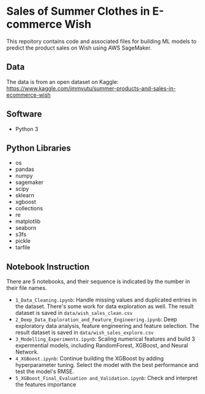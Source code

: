 # Sales of Summer Clothes in E-commerce Wish
This repoitory contains code and associated files for building ML models to predict the product sales on Wish using AWS SageMaker.

## Data
The data is from an open dataset on Kaggle: https://www.kaggle.com/jmmvutu/summer-products-and-sales-in-ecommerce-wish

## Software
- Python 3

## Python Libraries
- os
- pandas
- numpy
- sagemaker
- scipy
- sklearn
- xgboost
- collections 
- re
- matplotlib
- seaborn
- s3fs
- pickle
- tarfile

## Notebook Instruction
There are 5 notebooks, and their sequence is indicated by the number in their file names. 
- ```1_Data_Cleaning.ipynb```: Handle missing values and duplicated entries in the dataset. There's some work for data exploration as well. 
The result dataset is saved in ```data/wish_sales_clean.csv```
- ```2_Deep_Data_Exploration_and_Feature_Engineering.ipynb```: Deep exploratory data analysis, feature engineering and feature selection. 
The result dataset is saved in ```data/wish_sales_explore.csv```
- ```3_Modelling_Experiments.ipynb```: Scaling numerical features and build 3 expermential models, including RandomForest, XGBoost, and Neural Network. 
- ```4_XGBoost.ipynb```: Continue building the XGBoost by adding hyperparameter tuning. Select the model with the best performance and test the model's RMSE. 
- ```5_XGBoost_Final_Evaluation and_Validation.ipynb```: Check and interpret the features importance
